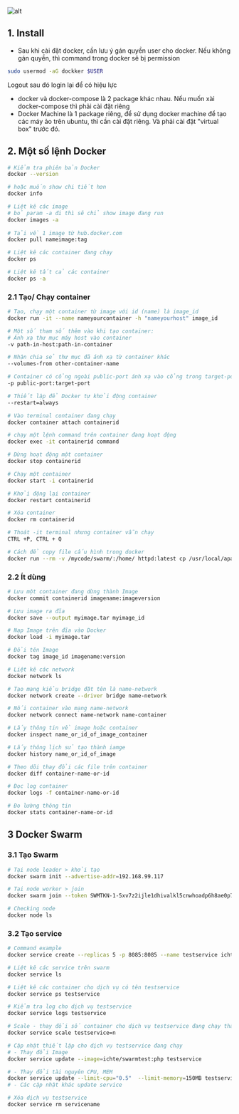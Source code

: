 ![alt](https://s3-ap-southeast-1.amazonaws.com/kipalog.com/7svsburqjy_gsviec-docker.png)

## 1. Install   
- Sau khi cài đặt docker, cần lưu ý gán quyền user cho docker. Nếu không gán quyền, thì command trong docker sẽ bị permission
```sh
sudo usermod -aG dockker $USER
```
Logout sau đó login lại để có hiệu lực
- docker và docker-compose là 2 package khác nhau. Nếu muốn xài docker-compose thì phải cài đặt riêng
- Docker Machine là 1 package riêng, để sử dụng docker machine để tạo các máy ảo trên ubuntu, thì cần cài đặt riêng. Và phải cài đặt "virtual box" trước đó.


## 2. Một số lệnh Docker 
```bash
# Kiểm tra phiên bản Docker 
docker --version

# hoặc muốn show chi tiết hơn
docker info

# Liệt kê các image
# bỏ param -a đi thì sẽ chỉ show image đang run  
docker images -a
  
# Tải về 1 image từ hub.docker.com
docker pull nameimage:tag

# Liệt kê các container đang chạy
docker ps

# Liệt kê tất cả các container 
docker ps -a
```

### 2.1 Tạo/ Chạy container 
```bash
# Tạo, chạy một container từ image với id (name) là image_id
docker run -it --name nameyourcontainer -h "nameyourhost" image_id

# Một số tham số thêm vào khi tạo container:
# Ánh xạ thư mục máy host vào container
-v path-in-host:path-in-container

# Nhận chia sẻ thư mục đã ánh xạ từ container khác
--volumes-from other-container-name

# Container có cổng ngoài public-port ánh xạ vào cổng trong target-port
-p public-port:target-port

# Thiết lập để Docker tự khởi động container
--restart=always

# Vào terminal container đang chạy
docker container attach containerid

# chạy một lệnh command trên container đang hoạt động
docker exec -it containerid command

# Dừng hoạt động một container
docker stop containerid

# Chạy một container
docker start -i containerid

# Khởi động lại container
docker restart containerid

# Xóa container
docker rm containerid

# Thoát -it terminal nhưng container vẫn chạy
CTRL +P, CTRL + Q

# Cách để copy file cấu hình trong docker 
docker run --rm -v /mycode/swarm/:/home/ httpd:latest cp /usr/local/apache2/conf/httpd.conf /home/httpd.conf
```

### 2.2 Ít dùng
```bash
# Lưu một container đang dừng thành Image
docker commit containerid imagename:imageversion

# Lưu image ra đĩa
docker save --output myimage.tar myimage_id

# Nạp Image trên đĩa vào Docker
docker load -i myimage.tar

# Đổi tên Image
docker tag image_id imagename:version

# Liệt kê các network
docker network ls

# Tạo mạng kiểu bridge đặt tên là name-network
docker network create --driver bridge name-network

# Nối container vào mạng name-network
docker network connect name-network name-container

# Lấy thông tin về image hoặc container
docker inspect name_or_id_of_image_container

# Lấy thông lịch sử tạo thành iamge
docker history name_or_id_of_image

# Theo dõi thay đổi các file trên container
docker diff container-name-or-id

# Đọc log container
docker logs -f container-name-or-id

# Đo lường thông tin
docker stats container-name-or-id
```

## 3 Docker Swarm
### 3.1 Tạo Swarm
```bash
# Tại node leader > khởi tạo
docker swarm init --advertise-addr=192.168.99.117

# Tại node worker > join
docker swarm join --token SWMTKN-1-5xv7z2ijle1dhivalkl5cnwhoadp6h8ae0p7bs5tmanvkpbi3l-5ib6sjrd3w0wdhfsnt8ga7ybd 192.168.99.111:2377

# Checking node
docker node ls
```

### 3.2 Tạo service
```bash
# Command example
docker service create --replicas 5 -p 8085:8085 --name testservice ichte/swarmtest:node

# Liệt kê các service trên swarm
docker service ls

# Liệt kê các container cho dịch vụ có tên testservice
docker service ps testservice

# Kiểm tra log cho dịch vụ testservice
docker service logs testservice

# Scale - thay đổi số container cho dịch vụ testservice đang chạy thành n (1, 2, 3 ...) container
docker service scale testservice=n

# Cập nhật thiết lập cho dịch vụ testservice đang chạy
# - Thay đổi Image
docker service update --image=ichte/swarmtest:php testservice

# - Thay đổi tài nguyên CPU, MEM
docker service update --limit-cpu="0.5"  --limit-memory=150MB testservice
# - Các cập nhật khác update service

# Xóa dịch vụ testservice
docker service rm servicename
```

